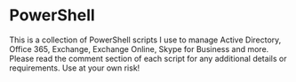 # PowerShell
This is a collection of PowerShell scripts I use to manage Active Directory, Office 365, Exchange, Exchange Online, Skype for Business and more. Please read the comment section of each script for any additional details or requirements. Use at your own risk!
